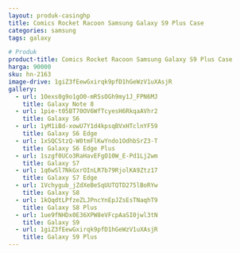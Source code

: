 ```yaml
---
layout: produk-casinghp
title: Comics Rocket Racoon Samsung Galaxy S9 Plus Case
categories: samsung
tags: galaxy

# Produk
product-title: Comics Rocket Racoon Samsung Galaxy S9 Plus Case
harga: 90000
sku: hn-2163
image-drive: 1giZ3fEewGxirqk9pfD1hGeWzV1uXAsjR
gallery:
  - url: 1Oexs0g9o1gO0-mRSsOGh9my1J_FPN6MJ
    title: Galaxy Note 8
  - url: 1pie-t05BT70OV6WfTcyesH6RkqaAVhr2
    title: Galaxy S6
  - url: 1yM1iBd-xowU7Y1d4kpsqBVxHTclnYF59
    title: Galaxy S6 Edge
  - url: 1xSQCStzQ-W0tmFlKwYndo1OdhbSrZ3-T
    title: Galaxy S6 Edge Plus
  - url: 1szgf0UCo3RaHavEFgO10W_E-Pd1Lj2wm
    title: Galaxy S7
  - url: 1q6wSl7NkGxrOInLR7b79RjolKA9Ztz17
    title: Galaxy S7 Edge
  - url: 1Vchygub_jZdXeBeSqUUTQTD275lBoRYw
    title: Galaxy S8
  - url: 1kQqdtLPfzeZLJPncYnEpJZsEsTNaqhT9
    title: Galaxy S8 Plus
  - url: 1ue9fNHDx0E36XPW8eVFcpAaSI0jwl3tN
    title: Galaxy S9
  - url: 1giZ3fEewGxirqk9pfD1hGeWzV1uXAsjR
    title: Galaxy S9 Plus
---
```

